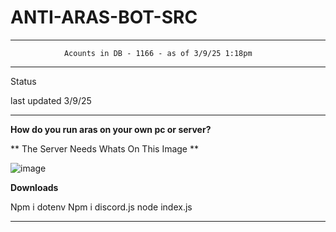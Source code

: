 # ANTI-ARAS-BOT-SRC
-----------------------

                Acounts in DB - 1166 - as of 3/9/25 1:18pm 


----------------------- 

Status 

last updated 3/9/25


----------------------- 
__**How do you run aras on your own pc or server?**__

** The Server Needs Whats On This Image **			          

![image](https://github.com/user-attachments/assets/10c568b0-da2e-486b-b3ea-6edcf32279e3)

**Downloads**

Npm i dotenv
Npm i discord.js
node index.js

--------------------------------------------
